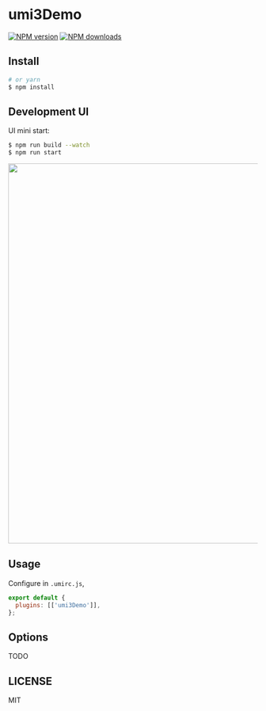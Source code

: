 # umi3Demo

[![NPM version](https://img.shields.io/npm/v/umi3Demo.svg?style=flat)](https://npmjs.org/package/umi3Demo) [![NPM downloads](http://img.shields.io/npm/dm/umi3Demo.svg?style=flat)](https://npmjs.org/package/umi3Demo)

## Install

```bash
# or yarn
$ npm install
```

## Development UI

UI mini start:

```bash
$ npm run build --watch
$ npm run start
```

<img src="https://user-images.githubusercontent.com/13595509/67024897-bbeede80-f137-11e9-9f19-6a3f0ea3f6cd.png" width="768" />

## Usage

Configure in `.umirc.js`,

```js
export default {
  plugins: [['umi3Demo']],
};
```

## Options

TODO

## LICENSE

MIT
